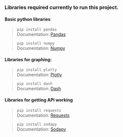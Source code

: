 ### Libraries required currently to run this project.  
#### Basic python libraries
>`pip install pandas`  
> Documentation: [Pandas](https://pandas.pydata.org/pandas-docs/stable/user_guide/index.html)

>`pip install numpy`  
> Documentation: [Numpy](https://numpy.org/doc/stable/user/index.html)

#### Libraries for graphing:
>`pip install plotly`  
> Documentation: [Plotly](https://plotly.com/python-api-reference/)

>`pip install dash`  
> Documentation: [Dash](https://dash.plotly.com/)

#### Libraries for getting API working
>`pip install requests`  
> Documentation: [Requests](https://requests.readthedocs.io/en/latest/)

>`pip install sodapy`  
> Documentation: [Sodapy](https://dev.socrata.com/)